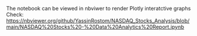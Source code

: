 The notebook can be viewed in nbviwer to render Plotly interatctive graphs <br>
Check: 
https://nbviewer.org/github/YassinRostom/NASDAQ_Stocks_Analysis/blob/main/NASDAQ%20Stocks%20-%20Data%20Analytics%20Report.ipynb
